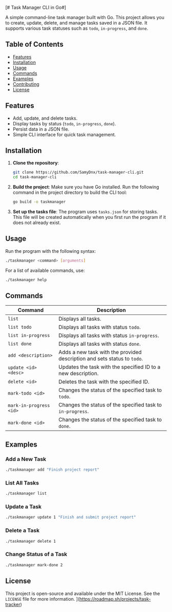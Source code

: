 [# Task Manager CLI in Go#]

A simple command-line task manager built with Go. This project allows you to create, update, delete, and manage tasks saved in a JSON file. It supports various task statuses such as `todo`, `in-progress`, and `done`.

## Table of Contents

- [Features](#features)
- [Installation](#installation)
- [Usage](#usage)
- [Commands](#commands)
- [Examples](#examples)
- [Contributing](#contributing)
- [License](#license)

## Features

- Add, update, and delete tasks.
- Display tasks by status (`todo`, `in-progress`, `done`).
- Persist data in a JSON file.
- Simple CLI interface for quick task management.

## Installation

1. **Clone the repository**:
   ```bash
   git clone https://github.com/SamyDnx/task-manager-cli.git
   cd task-manager-cli
   ```

2. **Build the project**:
   Make sure you have Go installed. Run the following command in the project directory to build the CLI tool:
   ```bash
   go build -o taskmanager
   ```

3. **Set up the tasks file**:
   The program uses `tasks.json` for storing tasks. This file will be created automatically when you first run the program if it does not already exist.

## Usage

Run the program with the following syntax:

```bash
./taskmanager <command> [arguments]
```

For a list of available commands, use:
```bash
./taskmanager help
```

## Commands

| Command                  | Description                                                                                         |
|--------------------------|-----------------------------------------------------------------------------------------------------|
| `list`                   | Displays all tasks.                                                                                 |
| `list todo`              | Displays all tasks with status `todo`.                                                              |
| `list in-progress`       | Displays all tasks with status `in-progress`.                                                       |
| `list done`              | Displays all tasks with status `done`.                                                              |
| `add <description>`      | Adds a new task with the provided description and sets status to `todo`.                            |
| `update <id> <desc>`     | Updates the task with the specified ID to a new description.                                        |
| `delete <id>`            | Deletes the task with the specified ID.                                                             |
| `mark-todo <id>`         | Changes the status of the specified task to `todo`.                                                 |
| `mark-in-progress <id>`  | Changes the status of the specified task to `in-progress`.                                          |
| `mark-done <id>`         | Changes the status of the specified task to `done`.                                                 |

## Examples

### Add a New Task
```bash
./taskmanager add "Finish project report"
```

### List All Tasks
```bash
./taskmanager list
```

### Update a Task
```bash
./taskmanager update 1 "Finish and submit project report"
```

### Delete a Task
```bash
./taskmanager delete 1
```

### Change Status of a Task
```bash
./taskmanager mark-done 2
```

## License

This project is open-source and available under the MIT License. See the `LICENSE` file for more information.
](https://roadmap.sh/projects/task-tracker)
